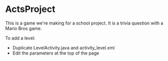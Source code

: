 # ActsProject
This is a game we're making for a school project. It is a trivia question with a Mario Bros game.

To add a level:
* Duplicate LevelActivity.java and activity_level.xml
* Edit the parameters at the top of the page

